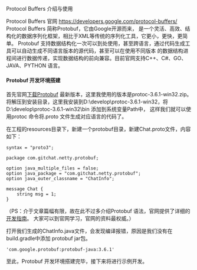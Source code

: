 Protocol Buffers 介绍与使用

Protocol Buffers 官网 https://developers.google.com/protocol-buffers/
Protocol Buffers 简称Protobuf，它由Google开源而来， 是一个灵活、高效、结构化的数据序列化框架，相比于XML等传统的序列化工具，它更小，更快，更简单。
Protobuf 支持数据结构化一次可以到处使用，甚至跨语言，通过代码生成工具可以自动生成不同语言版本的源代码，甚至可以在使用不同版本
的数据结构进程间进行数据传递，实现数据结构的前向兼容。目前官网支持C++、C#、GO、JAVA、PYTHON 语言。

#### Protobuf 开发环境搭建
首先官网[下载Protobuf](https://github.com/protocolbuffers/protobuf/releases) 最新版本，这里我使用的版本是protoc-3.6.1-win32.zip。
将解压到安装目录，这里我安装到D:\develop\protoc-3.6.1-win32，将D:\develop\protoc-3.6.1-win32\bin 添加到系统变量Path中，
这样我们就可以使用protoc 命令将.proto 文件生成对应语言的代码了。

在工程的resources目录下，新建一个protobuf目录，新建Chat.proto文件，内容如下：
```text
syntax = "proto3";

package com.gitchat.netty.protobuf;

option java_multiple_files = false;
option java_package = "com.gitchat.netty.protobuf";
option java_outer_classname = "ChatInfo";

message Chat {
    string msg = 1;
}

```
（PS：介于文章篇幅有限，故在此不过多介绍Protobuf 语法，官网提供了详细的[开发指南](https://developers.google.com/protocol-buffers/docs/overview)。
大家可以到官网学习，官网的资料最权威。）

打开我们生成的ChatInfo.java文件，会发现编译报错，原因是我们没有在build.gradle中添加 protobuf jar包。
```text
'com.google.protobuf:protobuf-java:3.6.1'
```
至此，Protobuf 开发环境搭建完毕，接下来将进行示例开发。

